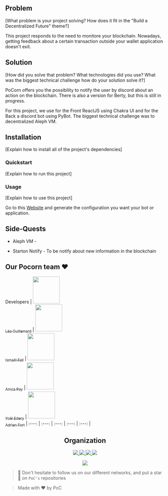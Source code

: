 ## Problem

[What problem is your project solving? How does it fit in the "Build a Decentralized Future" theme?]

This project responds to the need to monitore your blockchain.
Nowadays, getting feedback about a certain transaction outside your wallet application doesn't exit.
## Solution

[How did you solve that problem? What technologies did you use? What was the biggest technical challenge how do your solution solve it?]

PoCorn offers you the possibility to notify the user by discord about an action on the blockchain.
There is also a version for Berty, but this is still in progress.

For this project, we use for the Front ReactJS using Chakra UI and for the Back a discord bot using PyBot.
The biggest technical challenge was to decentralized Aleph VM.
## Installation

[Explain how to install all of the project's dependencies]

### Quickstart

[Explain how to run this project]

### Usage

[Explain how to use this project]

Go to this [Website](https://cool-sherbet-c51568.netlify.app/) and generate the configuration you want your bot or application.

## Side-Quests

- Aleph VM -

- Starton Notify - To be notify about new information in the blockchain

## Our Pocorn team :heart:

Developers
| [<img src="https://github.com/Steci.png?size=85" width=85><br><sub>Léa Guillemard</sub>](https://github.com/Steci) | [<img src="https://github.com/Doozers.png?size=85" width=85><br><sub>Ismaël Fall</sub>](https://github.com/Doozers) | [<img src="https://github.com/AmozPay.png?size=85" width=85><br><sub>Amoz Pay</sub>](https://github.com/AmozPay) | [<img src="https://github.com/ThisisYoYoDev.png?size=85" width=85><br><sub>Yoël Edery</sub>](https://github.com/ThisisYoYoDev) | [<img src="https://github.com/adrienfort.png?size=85" width=85><br><sub>Adrien Fort</sub>](https://github.com/adrienfort)
| :---: | :---: | :---: | :---: | :---: |

<h2 align=center>
Organization
</h2>

<p align='center'>
    <a href="https://www.linkedin.com/company/pocinnovation/mycompany/">
        <img src="https://img.shields.io/badge/LinkedIn-0077B5?style=for-the-badge&logo=linkedin&logoColor=white">
    </a>
    <a href="https://www.instagram.com/pocinnovation/">
        <img src="https://img.shields.io/badge/Instagram-E4405F?style=for-the-badge&logo=instagram&logoColor=white">
    </a>
    <a href="https://twitter.com/PoCInnovation">
        <img src="https://img.shields.io/badge/Twitter-1DA1F2?style=for-the-badge&logo=twitter&logoColor=white">
    </a>
    <a href="https://discord.com/invite/Yqq2ADGDS7">
        <img src="https://img.shields.io/badge/Discord-7289DA?style=for-the-badge&logo=discord&logoColor=white">
    </a>
</p>
<p align=center>
    <a href="https://www.poc-innovation.fr/">
        <img src="https://img.shields.io/badge/WebSite-1a2b6d?style=for-the-badge&logo=GitHub Sponsors&logoColor=white">
    </a>
</p>

> 🚀 Don't hesitate to follow us on our different networks, and put a star 🌟 on `PoC's` repositories

> Made with :heart: by PoC